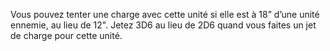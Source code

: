 Vous pouvez tenter une charge avec
cette unité si elle est à 18” d’une unité
ennemie, au lieu de 12". Jetez 3D6 au
lieu de 2D6 quand vous faites un jet
de charge pour cette unité.